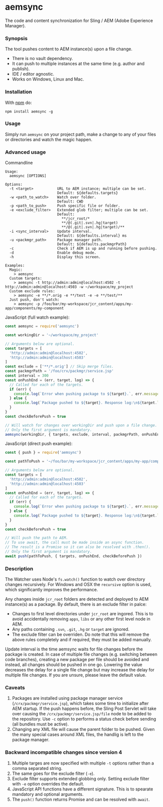aemsync
=======

The code and content synchronization for Sling / AEM (Adobe Experience Manager).

### Synopsis

The tool pushes content to AEM instance(s) upon a file change.
* There is no vault dependency.
* It can push to multiple instances at the same time (e.g. author and publish).
* IDE / editor agnostic.
* Works on Windows, Linux and Mac.

### Installation

With [npm](http://npmjs.org) do:

```
npm install aemsync -g
```

### Usage

Simply run `aemsync` on your project path, make a change to any of your files or directories and watch the magic happen.

### Advanced usage

Commandline
```
Usage:
  aemsync [OPTIONS]

Options:
  -t <target>           URL to AEM instance; multiple can be set.
                        Default: ${defaults.targets}
  -w <path_to_watch>    Watch over folder.
                        Default: CWD
  -p <path_to_push>     Push specific file or folder.
  -e <exclude_filter>   Extended glob filter; multiple can be set.
                        Default:
                          **/jcr_root/*
                          **/@(.git|.svn|.hg|target)
                          **/@(.git|.svn|.hg|target)/**
  -i <sync_interval>    Update interval.
                        Default: ${defaults.interval} ms
  -u <packmgr_path>     Package manager path.
                        Default: ${defaults.packmgrPath}
  -c                    Check if AEM is up and running before pushing.
  -d                    Enable debug mode.
  -h                    Display this screen.

Examples:
  Magic:
    > aemsync
  Custom targets:
    > aemsync -t http://admin:admin@localhost:4502 -t http://admin:admin@localhost:4503 -w ~/workspace/my_project
  Custom exclude rules:
    > aemsync -e **/*.orig -e **/test -e -e **/test/**
  Just push, don't watch:
    > aemsync -p /foo/bar/my-workspace/jcr_content/apps/my-app/components/my-component
```

JavaScript (full watch example):
```JavaScript
const aemsync = require('aemsync')

const workingDir = '~/workspace/my_project'

// Arguments below are optional.
const targets = [
  'http://admin:admin@localhost:4502',
  'http://admin:admin@localhost:4503'
]
const exclude = ['**/*.orig'] // Skip merge files.
const packmgrPath = '/foo/crx/packmgr/service.jsp'
const interval = 300
const onPushEnd = (err, target, log) => {
  // Called for each of the targets.
  if (err) {
    console.log(`Error when pushing package to ${target}.`, err.message)
  } else {
    console.log(`Package pushed to ${target}. Response log:\n${target.log}`)
  }
}
const checkBeforePush = true

// Will watch for changes over workingDir and push upon a file change.
// Only the first argument is mandatory.
aemsync(workingDir, { targets, exclude, interval, packmgrPath, onPushEnd, checkBeforePush })
```

JavaScript (direct push example):
```JavaScript
const { push } = require('aemsync')

const pathToPush = '~/foo/bar/my-workspace/jcr_content/apps/my-app/components/my-component'

// Arguments below are optional.
const targets = [
  'http://admin:admin@localhost:4502',
  'http://admin:admin@localhost:4503'
]
const onPushEnd = (err, target, log) => {
  // Called for each of the targets.
  if (err) {
    console.log(`Error when pushing package to ${target}.`, err.message)
  } else {
    console.log(`Package pushed to ${target}. Response log:\n${target.log}`)
  }
}
const checkBeforePush = true

// Will push the path to AEM.
// To use await, the call must be made inside an async function.
// The result is a Promise so it can also be resolved with .then().
// Only the first argument is mandatory.
await push(pathToPush, { targets, onPushEnd, checkBeforePush })
```

### Description

The Watcher uses Node's `fs.watch()` function to watch over directory changes recursively. For Windows and OSX the `recursive` option is used, which significantly improves the performance.

Any changes inside `jcr_root` folders are detected and deployed to AEM instance(s) as a package. By default, there is an exclude filter in palce:
* Changes to first level directories under `jcr_root` are ingored. This is to avoid accidentally removing `apps`, `libs` or any other first level node in AEM.
* Any paths containing `.svn`, `.git`, `.hg` or `target` are ignored.
* The exclude filter can be overriden. Do note that this will remove the above rules completely and if required, they must be added manually.

Update interval is the time aemsync waits for file changes before the package is created. In case of multiple file changes (e.g. switching between code branches), creating a new package per file should be avoided and instead, all changes should be pushed in one go. Lowering the value decreases the delay for a single file change but may increase the delay for multiple file changes. If you are unsure, please leave the default value.

### Caveats

1. Packages are installed using package manager service (`/crx/packmgr/service.jsp`), which takes some time to initialize after AEM startup. If the push happens before, the Sling Post Servlet will take over causing the `/crx/packmgr/service.jsp/file` node to be added to the repository. Use `-c` option to performs a status check before sending (all bundles must be active).
2. Changing any XML file will cause the parent folder to be pushed. Given the many special cases around XML files, the handlig is left to the package manager.

### Backward incompatible changes since version 4

1. Multiple targes are now specified with multiple `-t` options rather than a comma separated string.
2. The same goes for the exclude filter (`-e`).
3. Exclude filter supports extended globbing only. Setting exclude filter with `-e` option overrides the default.
4. JavaScript API functions have a different signature. This is to spearate mandatory and optional arguments.
5. The `push()` function returns Promise and can be resolved with `await`.
